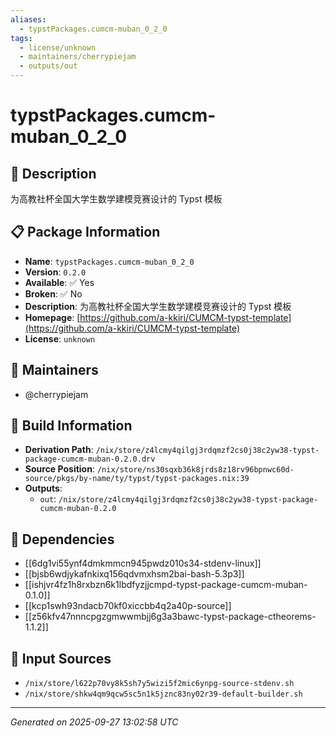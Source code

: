 ```yaml
---
aliases:
  - typstPackages.cumcm-muban_0_2_0
tags:
  - license/unknown
  - maintainers/cherrypiejam
  - outputs/out
---
```


# typstPackages.cumcm-muban_0_2_0

## 📝 Description

为高教社杯全国大学生数学建模竞赛设计的 Typst 模板

## 📋 Package Information

- **Name**: `typstPackages.cumcm-muban_0_2_0`
- **Version**: `0.2.0`
- **Available**: ✅ Yes
- **Broken**: ✅ No
- **Description**: 为高教社杯全国大学生数学建模竞赛设计的 Typst 模板
- **Homepage**: [https://github.com/a-kkiri/CUMCM-typst-template](https://github.com/a-kkiri/CUMCM-typst-template)
- **License**: `unknown`
## 👥 Maintainers

- @cherrypiejam


## 🔧 Build Information

- **Derivation Path**: `/nix/store/z4lcmy4qilgj3rdqmzf2cs0j38c2yw38-typst-package-cumcm-muban-0.2.0.drv`
- **Source Position**: `/nix/store/ns30sqxb36k8jrds8z18rv96bpnwc60d-source/pkgs/by-name/ty/typst/typst-packages.nix:39`
- **Outputs**:
  - `out`:  `/nix/store/z4lcmy4qilgj3rdqmzf2cs0j38c2yw38-typst-package-cumcm-muban-0.2.0`

## 🔗 Dependencies

- [[6dg1vi55ynf4dmkmmcn945pwdz010s34-stdenv-linux]]
- [[bjsb6wdjykafnkixq156qdvmxhsm2bai-bash-5.3p3]]
- [[ishjvr4fz1h8rxbzn6k1lbdfyzjjcmpd-typst-package-cumcm-muban-0.1.0]]
- [[kcp1swh93ndacb70kf0xiccbb4q2a40p-source]]
- [[z56kfv47nnncpgzgmwwmbjj6g3a3bawc-typst-package-ctheorems-1.1.2]]

## 📁 Input Sources

- `/nix/store/l622p70vy8k5sh7y5wizi5f2mic6ynpg-source-stdenv.sh`
- `/nix/store/shkw4qm9qcw5sc5n1k5jznc83ny02r39-default-builder.sh`

---
*Generated on 2025-09-27 13:02:58 UTC*
